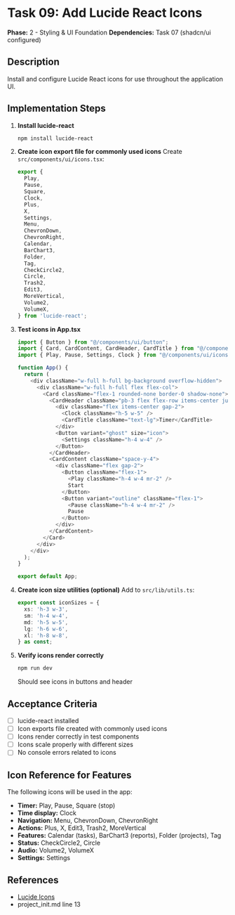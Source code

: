 # Task 09: Add Lucide React Icons

**Phase:** 2 - Styling & UI Foundation
**Dependencies:** Task 07 (shadcn/ui configured)

## Description

Install and configure Lucide React icons for use throughout the application UI.

## Implementation Steps

1. **Install lucide-react**

   ```bash
   npm install lucide-react
   ```

2. **Create icon export file for commonly used icons**
   Create `src/components/ui/icons.tsx`:

   ```typescript
   export {
     Play,
     Pause,
     Square,
     Clock,
     Plus,
     X,
     Settings,
     Menu,
     ChevronDown,
     ChevronRight,
     Calendar,
     BarChart3,
     Folder,
     Tag,
     CheckCircle2,
     Circle,
     Trash2,
     Edit3,
     MoreVertical,
     Volume2,
     VolumeX,
   } from 'lucide-react';
   ```

3. **Test icons in App.tsx**

   ```typescript
   import { Button } from "@/components/ui/button";
   import { Card, CardContent, CardHeader, CardTitle } from "@/components/ui/card";
   import { Play, Pause, Settings, Clock } from "@/components/ui/icons";

   function App() {
     return (
       <div className="w-full h-full bg-background overflow-hidden">
         <div className="w-full h-full flex flex-col">
           <Card className="flex-1 rounded-none border-0 shadow-none">
             <CardHeader className="pb-3 flex flex-row items-center justify-between">
               <div className="flex items-center gap-2">
                 <Clock className="h-5 w-5" />
                 <CardTitle className="text-lg">Timer</CardTitle>
               </div>
               <Button variant="ghost" size="icon">
                 <Settings className="h-4 w-4" />
               </Button>
             </CardHeader>
             <CardContent className="space-y-4">
               <div className="flex gap-2">
                 <Button className="flex-1">
                   <Play className="h-4 w-4 mr-2" />
                   Start
                 </Button>
                 <Button variant="outline" className="flex-1">
                   <Pause className="h-4 w-4 mr-2" />
                   Pause
                 </Button>
               </div>
             </CardContent>
           </Card>
         </div>
       </div>
     );
   }

   export default App;
   ```

4. **Create icon size utilities (optional)**
   Add to `src/lib/utils.ts`:

   ```typescript
   export const iconSizes = {
     xs: 'h-3 w-3',
     sm: 'h-4 w-4',
     md: 'h-5 w-5',
     lg: 'h-6 w-6',
     xl: 'h-8 w-8',
   } as const;
   ```

5. **Verify icons render correctly**
   ```bash
   npm run dev
   ```
   Should see icons in buttons and header

## Acceptance Criteria

- [ ] lucide-react installed
- [ ] Icon exports file created with commonly used icons
- [ ] Icons render correctly in test components
- [ ] Icons scale properly with different sizes
- [ ] No console errors related to icons

## Icon Reference for Features

The following icons will be used in the app:

- **Timer:** Play, Pause, Square (stop)
- **Time display:** Clock
- **Navigation:** Menu, ChevronDown, ChevronRight
- **Actions:** Plus, X, Edit3, Trash2, MoreVertical
- **Features:** Calendar (tasks), BarChart3 (reports), Folder (projects), Tag
- **Status:** CheckCircle2, Circle
- **Audio:** Volume2, VolumeX
- **Settings:** Settings

## References

- [Lucide Icons](https://lucide.dev/)
- project_init.md line 13
